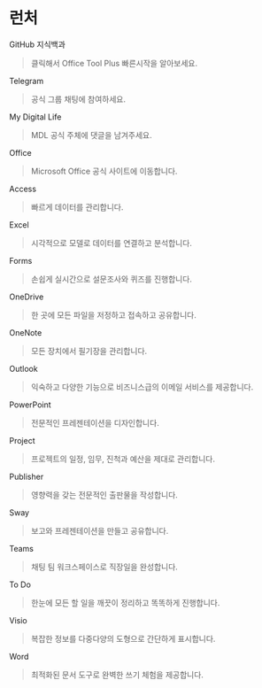 # 런처

GitHub 지식백과
> 클릭해서 Office Tool Plus 빠른시작을 알아보세요.

Telegram
> 공식 그룹 채팅에 참여하세요.

My Digital Life
> MDL 공식 주체에 댓글을 남겨주세요.

Office
> Microsoft Office 공식 사이트에 이동합니다.

Access
> 빠르게 데이터를 관리합니다. 

Excel
> 시각적으로 모델로 데이터를 연결하고 분석합니다.

Forms
> 손쉽게 실시간으로 설문조사와 퀴즈를 진행합니다.

OneDrive
> 한 곳에 모든 파일을 저정하고 접속하고 공유합니다.

OneNote
> 모든 장치에서 필기장을 관리합니다.

Outlook
> 익숙하고 다양한 기능으로 비즈니스급의 이메일 서비스를 제공합니다.

PowerPoint
> 전문적인 프레젠테이션을 디자인합니다.

Project
> 프로젝트의 일정, 임무, 진척과 예산을 제대로 관리합니다.

Publisher
> 영향력을 갖는 전문적인 출판물을 작성합니다.

Sway
> 보고와 프레젠테이션을 만들고 공유합니다.

Teams
> 채팅 팀 워크스페이스로 직장일을 완성합니다.

To Do
> 한눈에 모든 할 일을 깨끗이 정리하고 똑똑하게 진행합니다.

Visio
> 복잡한 정보를 다중다양의 도형으로 간단하게 표시합니다.

Word
> 최적화된 문서 도구로 완벽한 쓰기 체험을 제공합니다.
